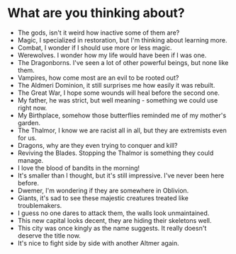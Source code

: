 # What are you thinking about?
- The gods, isn't it weird how inactive some of them are?
- Magic, I specialized in restoration, but I'm thinking about learning more.
- Combat, I wonder if I should use more or less magic.
- Werewolves. I wonder how my life would have been if I was one.
- The Dragonborns. I've seen a lot of other powerful beings, but none like them.
- Vampires, how come most are an evil to be rooted out?
- The Aldmeri Dominion, it still surprises me how easily it was rebuilt.
- The Great War, I hope some wounds will heal before the second one.
- My father, he was strict, but well meaning - something we could use right now.
- My Birthplace, somehow those butterflies reminded me of my mother's garden.
- The Thalmor, I know we are racist all in all, but they are extremists even for us.
- Dragons, why are they even trying to conquer and kill?
- Reviving the Blades. Stopping the Thalmor is something they could manage.
- I love the blood of bandits in the morning!
- It's smaller than I thought, but it's still impressive. I've never been here before.
- Dwemer, I'm wondering if they are somewhere in Oblivion.
- Giants, it's sad to see these majestic creatures treated like troublemakers.
- I guess no one dares to attack them, the walls look unmaintained.
- This new capital looks decent, they are hiding their skeletons well.
- This city was once kingly as the name suggests. It really doesn't deserve the title now.
- It's nice to fight side by side with another Altmer again.
